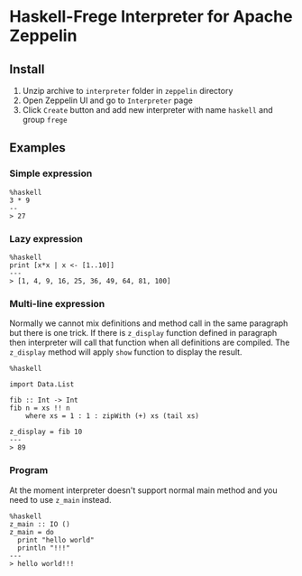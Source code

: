 # Haskell-Frege Interpreter for Apache Zeppelin

## Install

1. Unzip archive to `interpreter` folder in `zeppelin` directory
2. Open Zeppelin UI and go to `Interpreter` page
3. Click `Create` button and add new interpreter with name `haskell` and group `frege`

## Examples

### Simple expression

```
%haskell
3 * 9
--
> 27
```

### Lazy expression

```
%haskell
print [x*x | x <- [1..10]]
---
> [1, 4, 9, 16, 25, 36, 49, 64, 81, 100]
```

### Multi-line expression

Normally we cannot mix definitions and method call in the same paragraph but there is one trick.
If there is `z_display` function defined in paragraph then interpreter will call that function when all definitions are compiled.
The `z_display` method will apply `show` function to display the result.

```
%haskell

import Data.List

fib :: Int -> Int
fib n = xs !! n
    where xs = 1 : 1 : zipWith (+) xs (tail xs)

z_display = fib 10
---
> 89
```

### Program

At the moment interpreter doesn't support normal main method and you need to use `z_main` instead.

```
%haskell
z_main :: IO ()
z_main = do
  print "hello world"
  println "!!!"
---
> hello world!!!
```
